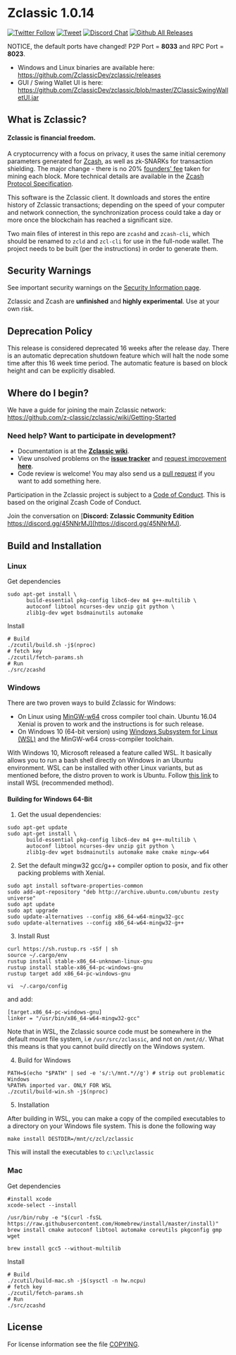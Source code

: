 Zclassic 1.0.14
===============
[![Twitter Follow](https://img.shields.io/twitter/follow/ZclassicDev.svg?style=social)](https://twitter.com/ZclassicDev)
[![Tweet](https://img.shields.io/twitter/url/https/github.com/ZclassicDev/ZclassicDev.github.io/README.md.svg?style=social)](https://twitter.com/intent/tweet?text=Check%20out%20Zclassic%20community's%20continuity%20plan%20-%20open%20to%20your%20feedback%20/%20suggestions:%20%F0%9F%A4%97%20%9C%A8%20https://github.com/ZclassicDev/ZclassicDev.github.io/README.md)
[![Discord Chat](https://img.shields.io/discord/308323056592486420.svg)](https://discord.gg/45NNrMJ) [![Github All Releases](https://img.shields.io/github/downloads/atom/atom/total.svg?style=flat)](https://github.com/ZclassicDev/zclassic/releases)

NOTICE, the default ports have changed!  P2P Port = **8033** and RPC Port = **8023**.
* Windows and Linux binaries are available here: https://github.com/ZclassicDev/zclassic/releases
* GUI / Swing Wallet UI is here: https://github.com/ZclassicDev/zclassic/blob/master/ZClassicSwingWalletUI.jar


What is Zclassic?
-----------------
#### Zclassic is financial freedom.

A cryptocurrency with a focus on privacy, it uses the same initial ceremony
parameters generated for [Zcash](https://github.com/zcash/zcash), as well as
zk-SNARKs for transaction shielding. The major change - there is no 20%
[founders' fee](https://blog.z.cash/funding/) taken for mining each block.
More technical details are available in the [Zcash Protocol Specification](https://github.com/zcash/zips/raw/master/protocol/protocol.pdf).

This software is the Zclassic client. It downloads and stores the entire history
of Zclassic transactions; depending on the speed of your computer and network
connection, the synchronization process could take a day or more once the
blockchain has reached a significant size.

Two main files of interest in this repo are `zcashd` and `zcash-cli`,
which should be renamed to `zcld` and `zcl-cli` for use in the full-node wallet.
The project needs to be built (per the instructions) in order to generate them.

Security Warnings
-----------------
See important security warnings on the
[Security Information page](https://z.cash/support/security/).

Zclassic and Zcash are **unfinished** and **highly experimental**. Use at your own risk.

Deprecation Policy
------------------
This release is considered deprecated 16 weeks after the release day. There
is an automatic deprecation shutdown feature which will halt the node some
time after this 16 week time period. The automatic feature is based on block
height and can be explicitly disabled.

Where do I begin?
-----------------
We have a guide for joining the main Zclassic network:
https://github.com/z-classic/zclassic/wiki/Getting-Started

### Need help? Want to participate in development?
* Documentation is at the **[Zclassic wiki](https://github.com/z-classic/zclassic/wiki)**.
* View unsolved problems on the **[issue tracker](https://github.com/z-classic/zclassic/issues)**
and [request improvement **here**](https://github.com/ZclassicDev/zclassic/issues).
* Code review is welcome! You may also send us a
[pull request](https://github.com/ZclassicDev/zclassic/pulls)
if you want to add something here.

Participation in the Zclassic project is subject to
a [Code of Conduct](code_of_conduct.md). This is based on
the original Zcash Code of Conduct.

Join the conversation on
[**Discord: Zclassic Community Edition** https://discord.gg/45NNrMJ](https://discord.gg/45NNrMJ).


Build and Installation
----------------------

### Linux
Get dependencies
```{r, engine='bash'}
sudo apt-get install \
      build-essential pkg-config libc6-dev m4 g++-multilib \
      autoconf libtool ncurses-dev unzip git python \
      zlib1g-dev wget bsdmainutils automake
```

Install
```{r, engine='bash'}
# Build
./zcutil/build.sh -j$(nproc)
# fetch key
./zcutil/fetch-params.sh
# Run
./src/zcashd
```

### Windows
There are two proven ways to build Zclassic for Windows:

* On Linux using [MinGW-w64](https://mingw-w64.org/doku.php) cross compiler
tool chain. Ubuntu 16.04 Xenial is proven to work and the instructions is for
such release.
* On Windows 10 (64-bit version) using
[Windows Subsystem for Linux (WSL)](https://msdn.microsoft.com/commandline/wsl/about)
and the MinGW-w64 cross-compiler toolchain.

With Windows 10, Microsoft released a feature called WSL. It basically allows
you to run a bash shell directly on Windows in an Ubuntu environment. WSL can
be installed with other Linux variants, but as mentioned before, the distro
proven to work is Ubuntu. Follow
[this link](https://msdn.microsoft.com/en-us/commandline/wsl/install_guide)
to install WSL (recommended method).

#### Building for Windows 64-Bit
1. Get the usual dependencies:
```{r, engine='bash'}
sudo apt-get update
sudo apt-get install \
      build-essential pkg-config libc6-dev m4 g++-multilib \
      autoconf libtool ncurses-dev unzip git python \
      zlib1g-dev wget bsdmainutils automake make cmake mingw-w64
```

2. Set the default mingw32 gcc/g++ compiler option to posix, and fix other packing problems with Xenial.

```{r, engine='bash'}
sudo apt install software-properties-common
sudo add-apt-repository "deb http://archive.ubuntu.com/ubuntu zesty universe"
sudo apt update
sudo apt upgrade
sudo update-alternatives --config x86_64-w64-mingw32-gcc
sudo update-alternatives --config x86_64-w64-mingw32-g++
```

3. Install Rust
```{r, engine='bash'}
curl https://sh.rustup.rs -sSf | sh
source ~/.cargo/env
rustup install stable-x86_64-unknown-linux-gnu
rustup install stable-x86_64-pc-windows-gnu
rustup target add x86_64-pc-windows-gnu

vi  ~/.cargo/config
```
and add:
```
[target.x86_64-pc-windows-gnu]
linker = "/usr/bin/x86_64-w64-mingw32-gcc"
```

Note that in WSL, the Zclassic source code must be somewhere in the default
mount file system, i.e `/usr/src/zclassic`, and not on `/mnt/d/`. What this
means is that you cannot build directly on the Windows system.

4. Build for Windows

```{r, engine='bash'}
PATH=$(echo "$PATH" | sed -e 's/:\/mnt.*//g') # strip out problematic Windows
%PATH% imported var. ONLY FOR WSL
./zcutil/build-win.sh -j$(nproc)
```

5. Installation

After building in WSL, you can make a copy of the compiled executables to a
directory on your Windows file system. This is done the following way

```{r, engine='bash'}
make install DESTDIR=/mnt/c/zcl/zclassic
```
This will install the executables to `c:\zcl\zclassic`

### Mac
Get dependencies
```{r, engine='bash'}
#install xcode
xcode-select --install

/usr/bin/ruby -e "$(curl -fsSL https://raw.githubusercontent.com/Homebrew/install/master/install)"
brew install cmake autoconf libtool automake coreutils pkgconfig gmp wget

brew install gcc5 --without-multilib
```

Install
```{r, engine='bash'}
# Build
./zcutil/build-mac.sh -j$(sysctl -n hw.ncpu)
# fetch key
./zcutil/fetch-params.sh
# Run
./src/zcashd
```


License
-------
For license information see the file [COPYING](COPYING).
